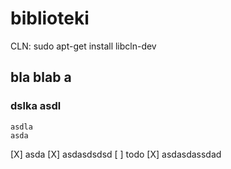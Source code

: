 # biblioteki
CLN:  sudo apt-get install libcln-dev

## bla blab a

### dslka asdl
    asdla
    asda

[X] asda
[X] asdasdsdsd
[ ] todo
[X] asdasdassdad